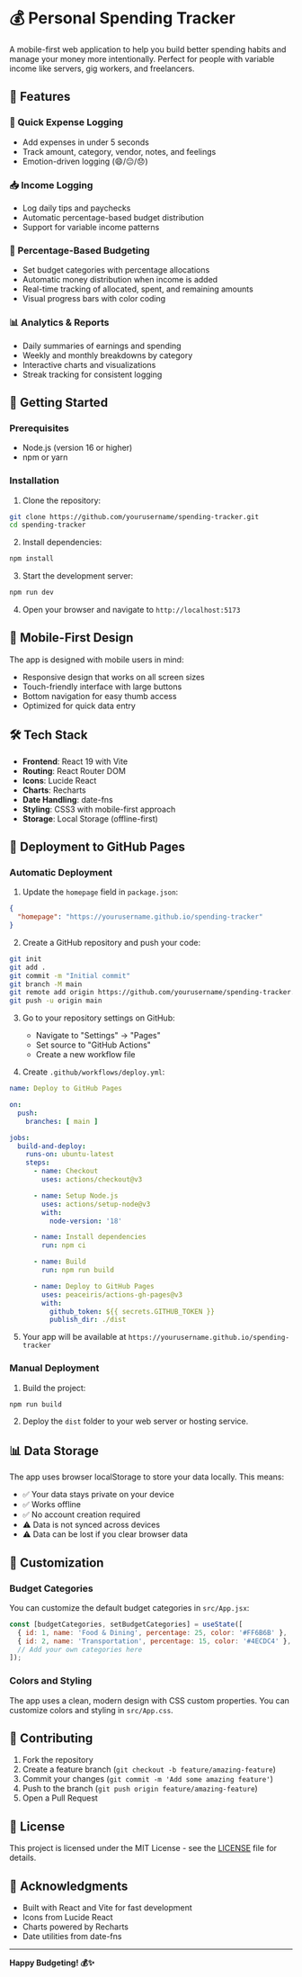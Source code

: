 # 💰 Personal Spending Tracker

A mobile-first web application to help you build better spending habits and manage your money more intentionally. Perfect for people with variable income like servers, gig workers, and freelancers.

## 🎯 Features

### 💸 Quick Expense Logging
- Add expenses in under 5 seconds
- Track amount, category, vendor, notes, and feelings
- Emotion-driven logging (😄/😐/😞)

### 📥 Income Logging
- Log daily tips and paychecks
- Automatic percentage-based budget distribution
- Support for variable income patterns

### 🧮 Percentage-Based Budgeting
- Set budget categories with percentage allocations
- Automatic money distribution when income is added
- Real-time tracking of allocated, spent, and remaining amounts
- Visual progress bars with color coding

### 📊 Analytics & Reports
- Daily summaries of earnings and spending
- Weekly and monthly breakdowns by category
- Interactive charts and visualizations
- Streak tracking for consistent logging

## 🚀 Getting Started

### Prerequisites
- Node.js (version 16 or higher)
- npm or yarn

### Installation

1. Clone the repository:
```bash
git clone https://github.com/yourusername/spending-tracker.git
cd spending-tracker
```

2. Install dependencies:
```bash
npm install
```

3. Start the development server:
```bash
npm run dev
```

4. Open your browser and navigate to `http://localhost:5173`

## 📱 Mobile-First Design

The app is designed with mobile users in mind:
- Responsive design that works on all screen sizes
- Touch-friendly interface with large buttons
- Bottom navigation for easy thumb access
- Optimized for quick data entry

## 🛠️ Tech Stack

- **Frontend**: React 19 with Vite
- **Routing**: React Router DOM
- **Icons**: Lucide React
- **Charts**: Recharts
- **Date Handling**: date-fns
- **Styling**: CSS3 with mobile-first approach
- **Storage**: Local Storage (offline-first)

## 🚀 Deployment to GitHub Pages

### Automatic Deployment

1. Update the `homepage` field in `package.json`:
```json
{
  "homepage": "https://yourusername.github.io/spending-tracker"
}
```

2. Create a GitHub repository and push your code:
```bash
git init
git add .
git commit -m "Initial commit"
git branch -M main
git remote add origin https://github.com/yourusername/spending-tracker.git
git push -u origin main
```

3. Go to your repository settings on GitHub:
   - Navigate to "Settings" → "Pages"
   - Set source to "GitHub Actions"
   - Create a new workflow file

4. Create `.github/workflows/deploy.yml`:
```yaml
name: Deploy to GitHub Pages

on:
  push:
    branches: [ main ]

jobs:
  build-and-deploy:
    runs-on: ubuntu-latest
    steps:
      - name: Checkout
        uses: actions/checkout@v3

      - name: Setup Node.js
        uses: actions/setup-node@v3
        with:
          node-version: '18'

      - name: Install dependencies
        run: npm ci

      - name: Build
        run: npm run build

      - name: Deploy to GitHub Pages
        uses: peaceiris/actions-gh-pages@v3
        with:
          github_token: ${{ secrets.GITHUB_TOKEN }}
          publish_dir: ./dist
```

5. Your app will be available at `https://yourusername.github.io/spending-tracker`

### Manual Deployment

1. Build the project:
```bash
npm run build
```

2. Deploy the `dist` folder to your web server or hosting service.

## 📊 Data Storage

The app uses browser localStorage to store your data locally. This means:
- ✅ Your data stays private on your device
- ✅ Works offline
- ✅ No account creation required
- ⚠️ Data is not synced across devices
- ⚠️ Data can be lost if you clear browser data

## 🎨 Customization

### Budget Categories
You can customize the default budget categories in `src/App.jsx`:

```javascript
const [budgetCategories, setBudgetCategories] = useState([
  { id: 1, name: 'Food & Dining', percentage: 25, color: '#FF6B6B' },
  { id: 2, name: 'Transportation', percentage: 15, color: '#4ECDC4' },
  // Add your own categories here
]);
```

### Colors and Styling
The app uses a clean, modern design with CSS custom properties. You can customize colors and styling in `src/App.css`.

## 🤝 Contributing

1. Fork the repository
2. Create a feature branch (`git checkout -b feature/amazing-feature`)
3. Commit your changes (`git commit -m 'Add some amazing feature'`)
4. Push to the branch (`git push origin feature/amazing-feature`)
5. Open a Pull Request

## 📄 License

This project is licensed under the MIT License - see the [LICENSE](LICENSE) file for details.

## 🙏 Acknowledgments

- Built with React and Vite for fast development
- Icons from Lucide React
- Charts powered by Recharts
- Date utilities from date-fns

---

**Happy Budgeting! 💰✨**
